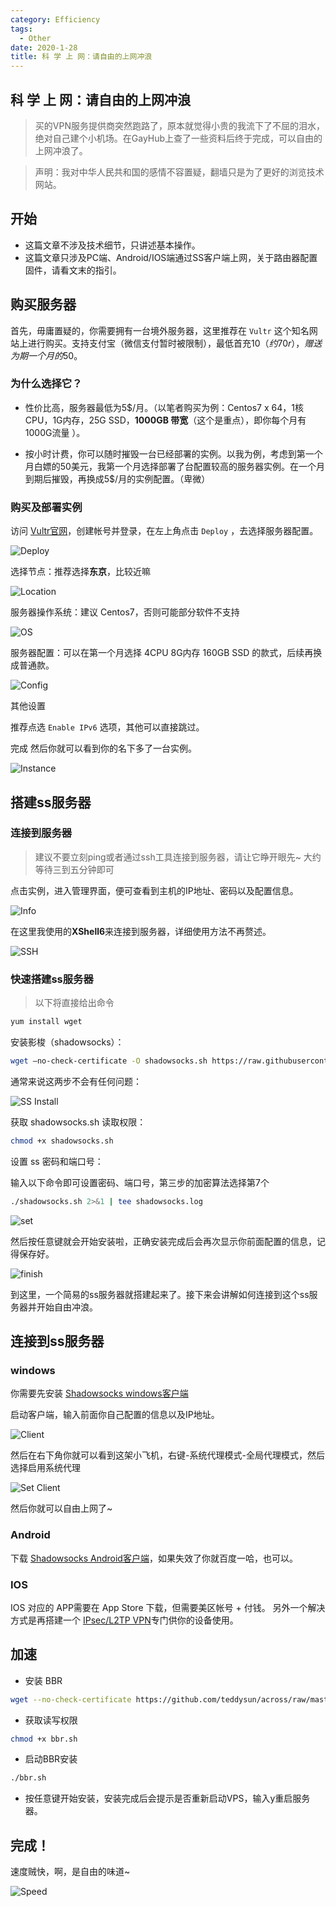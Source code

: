 ```yaml
---
category: Efficiency
tags:
  - Other
date: 2020-1-28
title: 科 学 上 网：请自由的上网冲浪
---
```


## 科 学 上 网：请自由的上网冲浪

> 买的VPN服务提供商突然跑路了，原本就觉得小贵的我流下了不屈的泪水，绝对自己建个小机场。在GayHub上查了一些资料后终于完成，可以自由的上网冲浪了。

> 声明：我对中华人民共和国的感情不容置疑，翻墙只是为了更好的浏览技术网站。

## 开始

- 这篇文章不涉及技术细节，只讲述基本操作。
- 这篇文章只涉及PC端、Android/IOS端通过SS客户端上网，关于路由器配置固件，请看文末的指引。

## 购买服务器

首先，毋庸置疑的，你需要拥有一台境外服务器，这里推荐在 `Vultr` 这个知名网站上进行购买。支持支付宝（微信支付暂时被限制），最低首充$10（约70r），赠送为期一个月的$50。

### 为什么选择它？

- 性价比高，服务器最低为5$/月。（以笔者购买为例：Centos7 x 64，1核CPU，1G内存，25G SSD，**1000GB 带宽**（这个是重点），即你每个月有1000G流量 ）。

- 按小时计费，你可以随时摧毁一台已经部署的实例。以我为例，考虑到第一个月白嫖的50美元，我第一个月选择部署了台配置较高的服务器实例。在一个月到期后摧毁，再换成5$/月的实例配置。（卑微）

### 购买及部署实例

访问 [Vultr官网](https://www.vultr.com/)，创建帐号并登录，在左上角点击 `Deploy` ，去选择服务器配置。

![Deploy](https://linbudu-img-store.oss-cn-shenzhen.aliyuncs.com/img/TIM截图20200128114837.png)

选择节点：推荐选择**东京**，比较近嘛

![Location](https://linbudu-img-store.oss-cn-shenzhen.aliyuncs.com/img/TIM截图20200128115242.png)

服务器操作系统：建议 Centos7，否则可能部分软件不支持

![OS](https://linbudu-img-store.oss-cn-shenzhen.aliyuncs.com/img/TIM截图20200128115403.png)

服务器配置：可以在第一个月选择 4CPU 8G内存 160GB SSD 的款式，后续再换成普通款。

![Config](https://linbudu-img-store.oss-cn-shenzhen.aliyuncs.com/img/TIM截图20200128115535.png)

其他设置

推荐点选 `Enable IPv6` 选项，其他可以直接跳过。

完成 然后你就可以看到你的名下多了一台实例。

![Instance](https://linbudu-img-store.oss-cn-shenzhen.aliyuncs.com/img/TIM截图20200128120020.png)

## 搭建ss服务器

### 连接到服务器

> 建议不要立刻ping或者通过ssh工具连接到服务器，请让它睁开眼先~ 大约等待三到五分钟即可

点击实例，进入管理界面，便可查看到主机的IP地址、密码以及配置信息。

![Info](https://linbudu-img-store.oss-cn-shenzhen.aliyuncs.com/img/TIM截图20200128120305.png)

在这里我使用的**XShell6**来连接到服务器，详细使用方法不再赘述。

![SSH](https://linbudu-img-store.oss-cn-shenzhen.aliyuncs.com/img/TIM截图20200128120438.png)

### 快速搭建ss服务器

> 以下将直接给出命令

```bash
yum install wget
```

安装影梭（shadowsocks）：

```bash
wget –no-check-certificate -O shadowsocks.sh https://raw.githubusercontent.com/teddysun/shadowsocks_install/master/shadowsocks.sh
```

通常来说这两步不会有任何问题：

![SS Install](https://linbudu-img-store.oss-cn-shenzhen.aliyuncs.com/img/TIM截图20200128120733.png)

获取 shadowsocks.sh 读取权限：

```bash
chmod +x shadowsocks.sh
```

设置 ss 密码和端口号：

输入以下命令即可设置密码、端口号，第三步的加密算法选择第7个

```bash
./shadowsocks.sh 2>&1 | tee shadowsocks.log
```

![set](https://linbudu-img-store.oss-cn-shenzhen.aliyuncs.com/img/TIM截图20200128121041.png)

然后按任意键就会开始安装啦，正确安装完成后会再次显示你前面配置的信息，记得保存好。

![finish](https://linbudu-img-store.oss-cn-shenzhen.aliyuncs.com/img/TIM截图20200128121316.png)

到这里，一个简易的ss服务器就搭建起来了。接下来会讲解如何连接到这个ss服务器并开始自由冲浪。

## 连接到ss服务器

### windows

你需要先安装 [Shadowsocks windows客户端](https://pan.baidu.com/s/19m0AfTkPDSRj0bfYrGpbIg?errno=0&errmsg=Auth%20Login%20Sucess&&bduss=&ssnerror=0&traceid=)

启动客户端，输入前面你自己配置的信息以及IP地址。

![Client](https://linbudu-img-store.oss-cn-shenzhen.aliyuncs.com/img/TIM截图20200128121555.png)

然后在右下角你就可以看到这架小飞机，右键-系统代理模式-全局代理模式，然后选择启用系统代理

![Set Client](https://linbudu-img-store.oss-cn-shenzhen.aliyuncs.com/img/屏幕截图(243).png)

然后你就可以自由上网了~

### Android

下载 [Shadowsocks Android客户端](https://pan.baidu.com/s/1coAkZn-GuYHu5eIKaHECxA)，如果失效了你就百度一哈，也可以。

### IOS

IOS 对应的 APP需要在 App Store 下载，但需要美区帐号 + 付钱。
另外一个解决方式是再搭建一个 [IPsec/L2TP VPN](https://wistbean.github.io/ipsec,l2tp_vpn.html#使用-IPsec-L2TP-脚本搭建)专门供你的设备使用。

## 加速

- 安装 BBR

```bash
wget --no-check-certificate https://github.com/teddysun/across/raw/master/bbr.sh
```

- 获取读写权限

```bash
chmod +x bbr.sh
```

- 启动BBR安装

```bash
./bbr.sh
```

- 按任意键开始安装，安装完成后会提示是否重新启动VPS，输入y重启服务器。

## 完成！

速度贼快，啊，是自由的味道~

![Speed](https://linbudu-img-store.oss-cn-shenzhen.aliyuncs.com/img/TIM截图20200128125718.png)